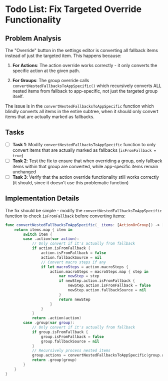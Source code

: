 # Todo List: Fix Targeted Override Functionality

## Problem Analysis
The "Override" button in the settings editor is converting all fallback items instead of just the targeted item. This happens because:

1. **For Actions**: The action override works correctly - it only converts the specific action at the given path.

2. **For Groups**: The group override calls `convertNestedFallbacksToAppSpecific()` which recursively converts ALL nested items from fallback to app-specific, not just the targeted group itself.

The issue is in the `convertNestedFallbacksToAppSpecific` function which blindly converts all items in the entire subtree, when it should only convert items that are actually marked as fallbacks.

## Tasks

- [ ] **Task 1**: Modify `convertNestedFallbacksToAppSpecific` function to only convert items that are actually marked as fallbacks (`isFromFallback = true`)
- [ ] **Task 2**: Test the fix to ensure that when overriding a group, only fallback items within that group are converted, while app-specific items remain unchanged
- [ ] **Task 3**: Verify that the action override functionality still works correctly (it should, since it doesn't use this problematic function)

## Implementation Details

The fix should be simple - modify the `convertNestedFallbacksToAppSpecific` function to check `isFromFallback` before converting items:

```swift
func convertNestedFallbacksToAppSpecific(_ items: [ActionOrGroup]) -> [ActionOrGroup] {
    return items.map { item in
        switch item {
        case .action(var action):
            // Only convert if it's actually from fallback
            if action.isFromFallback {
                action.isFromFallback = false
                action.fallbackSource = nil
                // Convert macro steps if any
                if let macroSteps = action.macroSteps {
                    action.macroSteps = macroSteps.map { step in
                        var newStep = step
                        if newStep.action.isFromFallback {
                            newStep.action.isFromFallback = false
                            newStep.action.fallbackSource = nil
                        }
                        return newStep
                    }
                }
            }
            return .action(action)
        case .group(var group):
            // Only convert if it's actually from fallback
            if group.isFromFallback {
                group.isFromFallback = false
                group.fallbackSource = nil
            }
            // Recursively process nested items
            group.actions = convertNestedFallbacksToAppSpecific(group.actions)
            return .group(group)
        }
    }
}
```